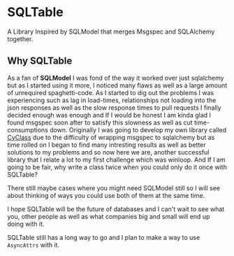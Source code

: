 # SQLTable
A Library Inspired by SQLModel that merges Msgspec and SQLAlchemy together. 



## Why SQLTable
As a fan of __SQLModel__ I was fond of the way it worked over just sqlalchemy but as 
I started using it more, I noticed many flaws as well as a large amount of unrequired spaghetti-code.
As I started to dig out the problems I was experiencing such as lag in load-times, relationships not 
loading into the json responses as well as the slow response times to pull requests I finally decided 
enough was enough and If I would be honest I am kinda glad I found msgspec soon after to satisfy this 
slowness as well as cut time-consumptions down. Originally I was going to develop my own library called
[CyClass](https://github.com/Vizonex/Cyclass) due to the difficulty of wrapping msgspec to sqlalchemy but 
as time rolled on I began to find many intresting results as well as better solutions to my problems 
and so now here we are, another successful library that I relate a lot to my first challenge which was winloop. 
And If I am going to be fair, why write a class twice when you could only do it once with SQLTable? 

There still maybe cases where you might need SQLModel still so I will see about thinking of ways you could use 
both of them at the same time.

I hope SQLTable will be the future of databases and I can't wait to see what you, other people as 
well as what companies big and small will end up doing with it. 

SQLTable still has a long way to go and I plan to make a way to use `AsyncAttrs` with it.










